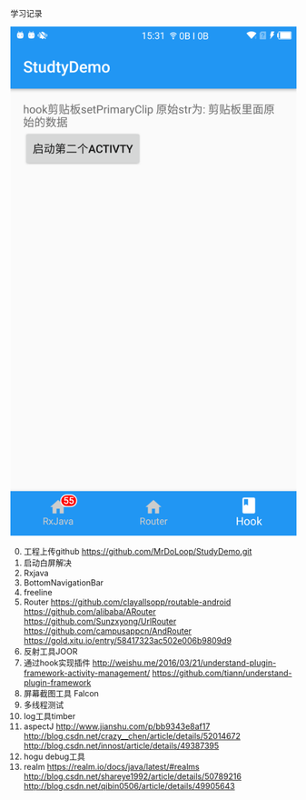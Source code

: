 学习记录

![image](https://github.com/MrDoLoop/StudtyDemo/blob/master/screenshot/device-2017-01-11-153146.png)

0. 工程上传github
https://github.com/MrDoLoop/StudyDemo.git
1. 启动白屏解决
2. Rxjava
3. BottomNavigationBar
4. freeline
5. Router
https://github.com/clayallsopp/routable-android
https://github.com/alibaba/ARouter
https://github.com/Sunzxyong/UrlRouter
https://github.com/campusappcn/AndRouter
https://gold.xitu.io/entry/58417323ac502e006b9809d9
6. 反射工具JOOR
7. 通过hook实现插件
http://weishu.me/2016/03/21/understand-plugin-framework-activity-management/
https://github.com/tiann/understand-plugin-framework
8. 屏幕截图工具 Falcon
9. 多线程测试
10. log工具timber
11. aspectJ
http://www.jianshu.com/p/bb9343e8af17
http://blog.csdn.net/crazy__chen/article/details/52014672
http://blog.csdn.net/innost/article/details/49387395
12. hogu debug工具
13. realm
https://realm.io/docs/java/latest/#realms
http://blog.csdn.net/shareye1992/article/details/50789216
http://blog.csdn.net/qibin0506/article/details/49905643